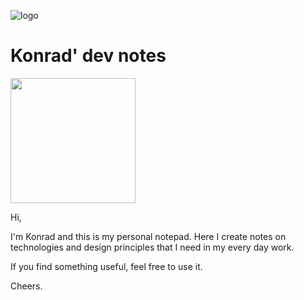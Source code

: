 ![logo](https://realhe.ro/img/logo.svg "Realhe.ro")

# Konrad' dev notes 

<img src="https://realhe.ro/img/konrad-fedorczyk.jpg" width="200" height="200">

Hi,

I'm Konrad and this is my personal notepad. Here I create notes on technologies and design principles that I need in my every day work. 

If you find something useful, feel free to use it.

Cheers.
